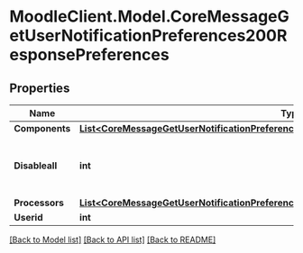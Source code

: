 # MoodleClient.Model.CoreMessageGetUserNotificationPreferences200ResponsePreferences

## Properties

Name | Type | Description | Notes
------------ | ------------- | ------------- | -------------
**Components** | [**List&lt;CoreMessageGetUserNotificationPreferences200ResponsePreferencesComponentsInner&gt;**](CoreMessageGetUserNotificationPreferences200ResponsePreferencesComponentsInner.md) |  | 
**Disableall** | **int** | Whether all the preferences are disabled | 
**Processors** | [**List&lt;CoreMessageGetUserNotificationPreferences200ResponsePreferencesProcessorsInner&gt;**](CoreMessageGetUserNotificationPreferences200ResponsePreferencesProcessorsInner.md) |  | 
**Userid** | **int** | User id | 

[[Back to Model list]](../README.md#documentation-for-models) [[Back to API list]](../README.md#documentation-for-api-endpoints) [[Back to README]](../README.md)

